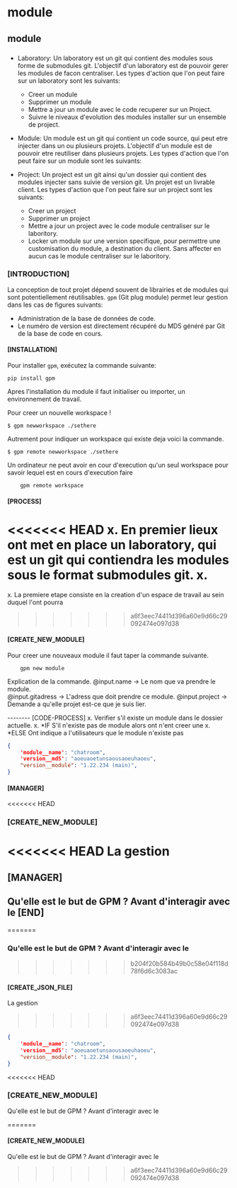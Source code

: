 # module

## module

###

- Laboratory: Un laboratory est un git qui contient des modules sous forme de submodules git.
    L'objectif d'un laboratory est de pouvoir gerer les modules de facon centraliser.
    Les types d'action que l'on peut faire sur un laboratory sont les suivants:
    - Creer un module
    - Supprimer un module
    - Mettre a jour un module avec le code recuperer sur un Project.
    - Suivre le niveaux d'evolution des modules installer sur un ensemble de project.
 
- Module: Un module est un git qui contient un code source, qui peut etre injecter dans un ou plusieurs projets.
    L'objectif d'un module est de pouvoir etre reutiliser dans plusieurs projets.
    Les types d'action que l'on peut faire sur un module sont les suivants:

- Project: Un project est un git ainsi qu'un dossier qui contient des modules injecter sans suivie de version git.
    Un projet est un livrable client. 
    Les types d'action que l'on peut faire sur un project sont les suivants:
    - Creer un project
    - Supprimer un project
    - Mettre a jour un project avec le code module centraliser sur le laboritory.
    - Locker un module sur une version specifique, pour permettre une customisation du module, a destination du client.
      Sans affecter en aucun cas le module centraliser sur le laboritory.

### \[INTRODUCTION]

La conception de tout projet dépend souvent de librairies et de modules qui sont potentiellement réutilisables. `gpm` (Git plug module) permet leur gestion dans les cas de figures suivants:

* Administration de la base de données de code.
* Le numéro de version est directement récupéré du MD5 généré par Git de la base de code en cours.

#### \[INSTALLATION]

Pour installer `gpm`, exécutez la commande suivante:

```
pip install gpm
```

Apres l'installation du module il faut initialiser ou importer, un environnement de travail.

Pour creer un nouvelle workspace !

```
$ gpm newworkspace ./sethere
```

Autrement pour indiquer un workspace qui existe deja voici la commande.

```
$ gpm remote newworkspace ./sethere 
```

Un ordinateur ne peut avoir en cour d'execution qu'un seul workspace pour savoir lequel est en cours d'execution faire

``` 
    gpm remote workspace
```

#### \[PROCESS]

<<<<<<< HEAD
x. En premier lieux ont met en place un laboratory, qui est un git qui contiendra les modules sous le format submodules git.
x.  
=======
x. La premiere etape consiste en la creation d'un espace de travail au sein duquel l'ont pourra
>>>>>>> a6f3eec74411d396a60e9d66c29092474e097d38

#### \[CREATE\_NEW\_MODULE]

Pour creer une nouveaux module il faut taper la commande suivante.

```console
    gpm new module
```

Explication de la commande. @input.name -> Le nom que va prendre le module.\
@input.gitadress -> L'adress que doit prendre ce module. @input.project -> Demande a qu'elle projet est-ce que je suis lier.

\-------- \[CODE-PROCESS] x. Verifier s'il existe un module dans le dossier actuelle. x. \*IF S'il n'existe pas de module alors ont n'ent creer une x. \*ELSE Ont indique a l'utilisateurs que le module n'existe pas

```json
{ 
    'module__name': "chatroom", 
    'version__md5': "aoeuaoetunsaousaoeuhaoeu", 
    "version__module": "1.22.234 (main)",
}
```

#### \[MANAGER]

<<<<<<< HEAD

### \[CREATE\_NEW\_MODULE]

<<<<<<< HEAD
La gestion&#x20;
=======
## \[MANAGER]&#x20;

## &#x20;Qu'elle est le but de GPM ? Avant d'interagir avec le \[END]

\=======

### Qu'elle est le but de GPM ? Avant d'interagir avec le

> > > > > > > b204f20b584b49b0c58e04f118d78f6d6c3083ac

#### \[CREATE\_JSON\_FILE]

La gestion
>>>>>>> a6f3eec74411d396a60e9d66c29092474e097d38

```json
{
    'module__name': "chatroom",
    'version__md5': "aoeuaoetunsaousaoeuhaoeu",
    "version__module": "1.22.234 (main)",
}
```

<<<<<<< HEAD
### \[CREATE\_NEW\_MODULE]

Qu'elle est le but de GPM ? Avant d'interagir avec le&#x20;

=======
#### \[CREATE\_NEW\_MODULE]

Qu'elle est le but de GPM ? Avant d'interagir avec le
>>>>>>> a6f3eec74411d396a60e9d66c29092474e097d38
